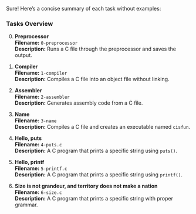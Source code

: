 Sure! Here’s a concise summary of each task without examples:

### Tasks Overview

0. **Preprocessor**  
   **Filename:** `0-preprocessor`  
   **Description:** Runs a C file through the preprocessor and saves the output.

1. **Compiler**  
   **Filename:** `1-compiler`  
   **Description:** Compiles a C file into an object file without linking.

2. **Assembler**  
   **Filename:** `2-assembler`  
   **Description:** Generates assembly code from a C file.

3. **Name**  
   **Filename:** `3-name`  
   **Description:** Compiles a C file and creates an executable named `cisfun`.

4. **Hello, puts**  
   **Filename:** `4-puts.c`  
   **Description:** A C program that prints a specific string using `puts()`.

5. **Hello, printf**  
   **Filename:** `5-printf.c`  
   **Description:** A C program that prints a specific string using `printf()`.

6. **Size is not grandeur, and territory does not make a nation**  
   **Filename:** `6-size.c`  
   **Description:** A C program that prints a specific string with proper grammar.